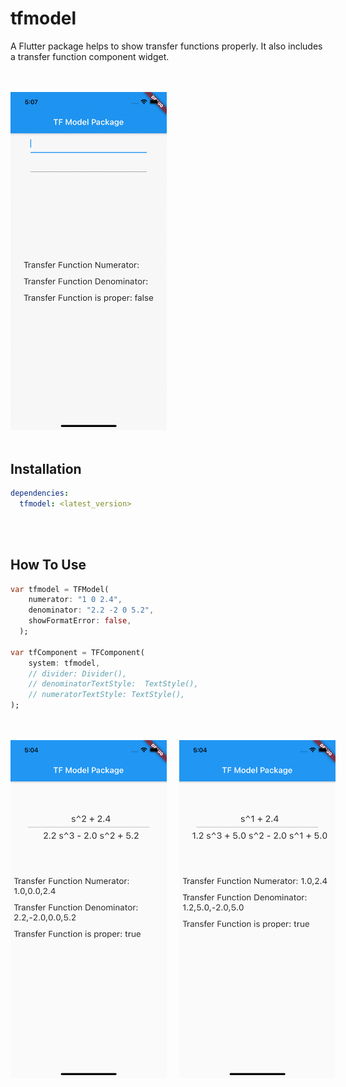 # tfmodel

A Flutter package helps to show transfer functions properly. It also includes a transfer function component widget.

<br/>
<br/>

<img src="./doc/tfmodel.gif" width=250>

<br/>
<br/>

## Installation

```yaml
dependencies:
  tfmodel: <latest_version>
```

<br/>
<br/>

## How To Use

```dart
var tfmodel = TFModel(
    numerator: "1 0 2.4",
    denominator: "2.2 -2 0 5.2",
    showFormatError: false,
  );

var tfComponent = TFComponent(
    system: tfmodel,
    // divider: Divider(),
    // denominatorTextStyle:  TextStyle(),
    // numeratorTextStyle: TextStyle(),
);
```

<br/>
<br/>
<view style="display: flex;">
    <img src="./doc/pic1.png" style="padding-right: 20px;" width=250/>
    <img src="./doc/pic2.png" width=250/>
</view>
<br/>
<br/>
